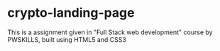 # crypto-landing-page
This is a assignment given in "Full Stack web development" course by PWSKILLS, built using HTML5 and CSS3
